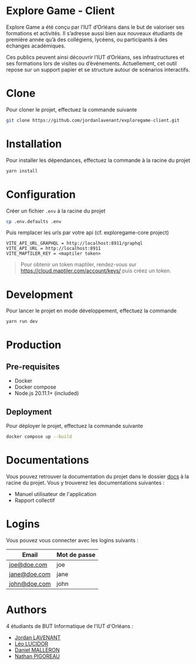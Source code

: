 # Explore Game - Client

Explore Game a été conçu par l’IUT d’Orléans dans le but de valoriser ses formations et activités. Il s’adresse aussi bien aux nouveaux étudiants de première année qu’à des collégiens, lycéens, ou participants à des échanges académiques. 

Ces publics peuvent ainsi découvrir l’IUT d’Orléans, ses infrastructures et ses formations lors de visites ou d’événements. Actuellement, cet outil repose sur un support papier et se structure autour de scénarios interactifs.

# Clone

Pour cloner le projet, effectuez la commande suivante

```bash
git clone https://github.com/jordanlavenant/exploregame-client.git
```

# Installation 

Pour installer les dépendances, effectuez la commande à la racine du projet

```bash
yarn install
```

# Configuration

Créer un fichier `.env` à la racine du projet

```bash
cp .env.defaults .env
```

Puis remplacer les urls par votre api (cf. exploregame-core project)

```
VITE_API_URL_GRAPHQL = http://localhost:8911/graphql
VITE_API_URL = http://localhost:8911
VITE_MAPTILER_KEY = <maptiler token>
```

> Pour obtenir un token maptiler, rendez-vous sur https://cloud.maptiler.com/account/keys/ puis créez un token.

# Development

Pour lancer le projet en mode développement, effectuez la commande

```bash
yarn run dev
```

# Production

## Pre-requisites

- Docker
- Docker compose
- Node.js 20.11.1+ (included)

## Deployment

Pour déployer le projet, effectuez la commande suivante

```bash
docker compose up --build
```

# Documentations

Vous pouvez retrouver la documentation du projet dans le dossier [docs](/docs/) à la racine du projet. Vous y trouverez les documentations suivantes :

- Manuel utilisateur de l'application
- Rapport collectif

# Logins

Vous pouvez vous connecter avec les logins suivants : 

| Email          | Mot de passe |
|----------------|--------------|
| joe@doe.com    | joe          |
| jane@doe.com   | jane         |
| john@doe.com   | john         |

# Authors

4 étudiants de BUT Informatique de l'IUT d'Orléans :

- [Jordan LAVENANT](https://github.com/jordanlavenant/)
- [Léo LUCIDOR](https://github.com/leo-lucidor)
- [Daniel MALLERON](https://github.com/MalleronDaniel)
- [Nathan PIGOREAU](https://github.com/Nathan-Pigoreau)